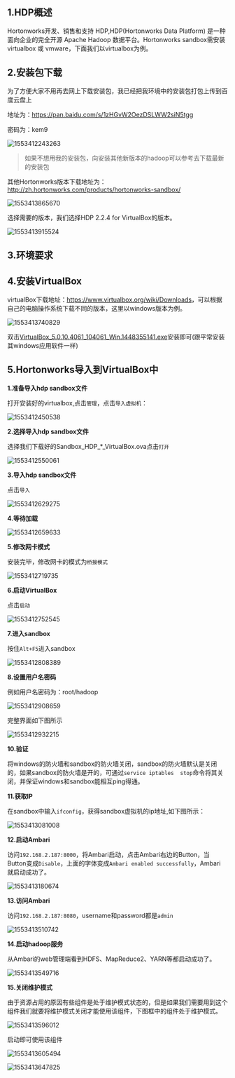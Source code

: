 ## 1.HDP概述

Hortonworks开发、销售和支持 HDP,HDP(Hortonworks Data Platform) 是一种面向企业的完全开源 Apache Hadoop 数据平台。Hortonworks sandbox需安装virtualbox 或 vmware，下面我们以virtualbox为例。

## 2.安装包下载

为了方便大家不用再去网上下载安装包，我已经把我环境中的安装包打包上传到百度云盘上

地址为：<https://pan.baidu.com/s/1zHGvW2OezDSLWW2siN5tgg>

密码为：kem9

![1553412243263](.image/HDP-sandbox-install.assets/1553412243263.png)

>  如果不想用我的安装包，向安装其他新版本的hadoop可以参考去下载最新的安装包

其他Hortonworks版本下载地址为：<http://zh.hortonworks.com/products/hortonworks-sandbox/>

![1553413865670](.image/HDP-sandbox-install.assets/1553413865670.png)

选择需要的版本，我们选择HDP 2.2.4 for VirtualBox的版本。

![1553413915524](.image/HDP-sandbox-install.assets/1553413915524.png)

## 3.环境要求



## 4.安装VirtualBox

virtualBox下载地址：<https://www.virtualbox.org/wiki/Downloads>，可以根据自己的电脑操作系统下载不同的版本，这里以windows版本为例。

![1553413740829](.image/HDP-sandbox-install.assets/1553413740829.png)

双击[VirtualBox_5.0.10.4061_104061_Win.1448355141.exe](javascript:void(0);)安装即可(跟平常安装其windows应用软件一样)

## 5.Hortonworks导入到VirtualBox中

**1.准备导入hdp sandbox文件**

打开安装好的virtualbox,点击`管理`，点击`导入虚拟机`：

![1553412450538](.image/HDP-sandbox-install.assets/1553412450538.png)

**2.选择导入hdp sandbox文件**

选择我们下载好的Sandbox_HDP_*_VirtualBox.ova点击`打开`

![1553412550061](.image/HDP-sandbox-install.assets/1553412550061.png)

**3.导入hdp sandbox文件**

点击`导入`

![1553412629275](.image/HDP-sandbox-install.assets/1553412629275.png)

**4.等待加载**

![1553412659633](.image/HDP-sandbox-install.assets/1553412659633.png)

**5.修改网卡模式**

安装完毕，修改网卡的模式为`桥接模式`

![1553412719735](.image/HDP-sandbox-install.assets/1553412719735.png)

**6.启动VirtualBox**

点击`启动`

![1553412752545](.image/HDP-sandbox-install.assets/1553412752545.png)

**7.进入sandbox**

按住`Alt+F5`进入sandbox

![1553412808389](.image/HDP-sandbox-install.assets/1553412808389.png)

**8.设置用户名密码**

例如用户名密码为：root/hadoop

![1553412908659](.image/HDP-sandbox-install.assets/1553412908659.png)

完整界面如下图所示

![1553412932215](.image/HDP-sandbox-install.assets/1553412932215.png)

**10.验证**

将windows的防火墙和sandbox的防火墙关闭，sandbox的防火墙默认是关闭的，如果sandbox的防火墙是开的，可通过`service iptables  stop`命令将其关闭，并保证windows和sandbox能相互ping得通。

**11.获取IP**

在sandbox中输入`ifconfig`，获得sandbox虚拟机的ip地址,如下图所示：

![1553413081008](.image/HDP-sandbox-install.assets/1553413081008.png)

**12.启动Ambari**

访问`192.168.2.187:8000`，将Ambari启动，点击Ambari右边的Button，当Button变成`Disable`，上面的字体变成`Ambari enabled successfully`，Ambari 就启动成功了。

![1553413180674](.image/HDP-sandbox-install.assets/1553413180674.png)

**13.访问Ambari**

访问`192.168.2.187:8080`，username和password都是`admin`

![1553413510742](.image/HDP-sandbox-install.assets/1553413510742.png)

**14.启动hadoop服务**

从Ambari的web管理端看到HDFS、MapReduce2、YARN等都启动成功了。

![1553413549716](.image/HDP-sandbox-install.assets/1553413549716.png)

**15.关闭维护模式**

由于资源占用的原因有些组件是处于维护模式状态的，但是如果我们需要用到这个组件我们就要将维护模式关闭才能使用该组件，下图框中的组件处于维护模式。

![1553413596012](.image/HDP-sandbox-install.assets/1553413596012.png)

启动即可使用该组件

![1553413605494](.image/HDP-sandbox-install.assets/1553413605494.png)

![1553413647825](.image/HDP-sandbox-install.assets/1553413647825.png)